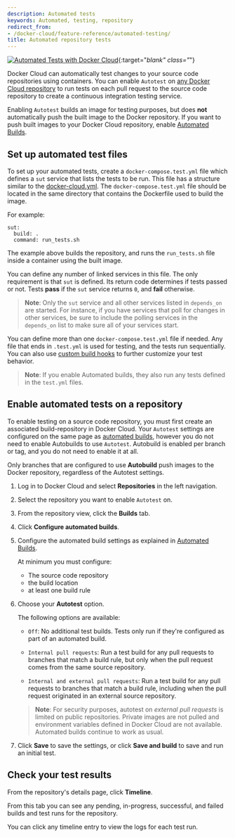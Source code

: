 ```yaml
---
description: Automated tests
keywords: Automated, testing, repository
redirect_from:
- /docker-cloud/feature-reference/automated-testing/
title: Automated repository tests
---
```


[![Automated Tests with Docker Cloud](images/video-auto-tests-docker-cloud.png)](https://www.youtube.com/watch?v=KX6PD2MANRI "Automated Tests with Docker Cloud"){:target="_blank" class="_"}

Docker Cloud can automatically test changes to your source code repositories
using containers. You can enable `Autotest` on [any Docker Cloud repository](repos.md) to run tests on each pull request to the source code
repository to create a continuous integration testing service.

Enabling `Autotest` builds an image for testing purposes, but does **not**
automatically push the built image to the Docker repository. If you want to push
built images to your Docker Cloud repository, enable [Automated Builds](automated-build.md).

## Set up automated test files

To set up your automated tests, create a `docker-compose.test.yml` file which
defines a `sut` service that lists the tests to be run. This file has a structure
similar to the [docker-cloud.yml](/docker-cloud/apps/stack-yaml-reference/).
The `docker-compose.test.yml` file should be located in the same directory that
contains the Dockerfile used to build the image.

For example:

```none
sut:
  build: .
  command: run_tests.sh
```

The example above builds the repository, and runs the `run_tests.sh` file inside
a container using the built image.

You can define any number of linked services in this file. The only requirement
is that `sut` is defined. Its return code determines if tests passed or not.
Tests **pass** if the `sut` service returns `0`, and **fail** otherwise.

> **Note**: Only the `sut` service and all other services listed in `depends_on`
are started. For instance, if you have services that poll for changes in other
services, be sure to include the polling services in the `depends_on` list to
make sure all of your services start.

You can define more than one `docker-compose.test.yml` file if needed. Any file
that ends in `.test.yml` is used for testing, and the tests run sequentially.
You can also use [custom build
hooks](advanced.md#override-build-test-or-push-commands) to further customize
your test behavior.

> **Note**: If you enable Automated builds, they also run any tests defined
in the `test.yml` files.

## Enable automated tests on a repository

To enable testing on a source code repository, you must first create an
associated build-repository in Docker Cloud.  Your `Autotest` settings are
configured on the same page as [automated builds](automated-build.md), however
you do not need to enable Autobuilds to use `Autotest`. Autobuild is enabled per
branch or tag, and you do not need to enable it at all.

Only branches that are configured to use **Autobuild** push images to the
Docker repository, regardless of the Autotest settings.

1. Log in to Docker Cloud and select **Repositories** in the left navigation.

3. Select the repository you want to enable `Autotest` on.

4. From the repository view, click the **Builds** tab.

4. Click **Configure automated builds**.

5. Configure the automated build settings as explained in [Automated Builds](automated-build.md).

    At minimum you must configure:

    * The source code repository
    * the build location
    * at least one build rule

8. Choose your **Autotest** option.

    The following options are available:

    * `Off`: No additional test builds. Tests only run if they're configured
    as part of an automated build.

    * `Internal pull requests`: Run a test build for any pull requests
    to branches that match a build rule, but only when the pull request comes
    from the same source repository.

    * `Internal and external pull requests`: Run a test build for any
    pull requests to branches that match a build rule, including when the
    pull request originated in an external source repository.

    > **Note**: For security purposes, autotest on _external pull requests_ is
    limited on public repositories. Private images are not pulled and
    environment  variables defined in Docker Cloud are not
    available. Automated builds continue to work as usual.

9. Click **Save** to save the settings, or click **Save and build** to save and
run an initial test.

## Check your test results

From the repository's details page, click **Timeline**.

From this tab you can see any pending, in-progress, successful, and failed
builds and test runs for the repository.

You can click any timeline entry to view the logs for each test run.
